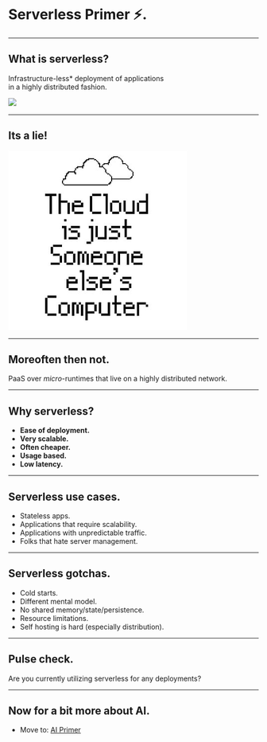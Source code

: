 # Serverless Primer ⚡.

---

## What is serverless?

Infrastructure-less* deployment of applications\
in a highly distributed fashion.

![](https://media.tenor.com/Hdt6LGSACs4AAAAM/jennifer-lawrence-thumbs-up.gif)

---

## Its a lie!

![Its someone elses computer](../../images/someone-elses-computer.jpg)
<!-- .element class="stretch" -->

---

## Moreoften then not.

PaaS over *micro*-runtimes that live on a highly distributed network.

---

## Why serverless?

- **Ease of deployment.** <!-- .element: class="fragment" -->
- **Very scalable.** <!-- .element: class="fragment" -->
- **Often cheaper.** <!-- .element: class="fragment" -->
- **Usage based.** <!-- .element: class="fragment" -->
- **Low latency.** <!-- .element: class="fragment" -->

---

## Serverless use cases.

- Stateless apps.
- Applications that require scalability.
- Applications with unpredictable traffic.
- Folks that hate server management.

---

## Serverless gotchas.

- Cold starts.
- Different mental model.
- No shared memory/state/persistence.
- Resource limitations.
- Self hosting is hard (especially distribution).

---

## Pulse check.

Are you currently utilizing serverless for any deployments?

---

## Now for a bit more about AI.

- Move to: [AI Primer](?p=02-ai-primer)
